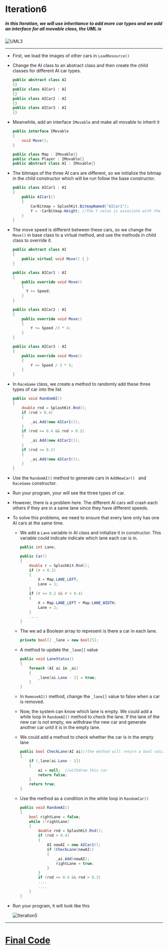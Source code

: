 # Iteration6

##### In this Iteration, we will use inheritance to add more car types and we add an interface for all movable class, the UML is

![UML3](/img/uml3.png)

------

- First, we load the images of other cars in `LoadResource() `

- Change the AI class to an  abstract class and then create the child classes for different AI car types.

  ```C#
  public abstract class AI
  {}
  public class AICar1 : AI
  {}
  public class AICar2 : AI
  {}
  public class AICar3 : AI
  {}
  ```

- Meanwhile, add an interface `IMovable`  and make all movable to inherit it

  ```C#
  public interface IMovable
  {
      void Move();
  }
  
  public class Map : IMovable{}
  public class Player : IMovable{}
  public abstract class AI : IMovable{}
  ```

- The bitmaps of the three AI cars are different, so we initialize the bitmap in the child constructor which will be run follow the base constructor. 

  ```C#
  public class AICar1 : AI
  {
      public AICar1()
      {
          CarBitmap = SplashKit.BitmapNamed("AICar1");
          Y = -CarBitmap.Height; //The Y value is associate with the bitmap
      }
  }
  ```

- The move speed is different between these cars, so we change the `Move()` in base class to a virtual method, and use the methods in child class to override it.

  ```C#
  public abstract class AI
  {
      public virtual void Move() { }
  }
  
  public class AICar1 : AI
  {
      public override void Move()
      {
      	Y += Speed;
      }
  }
  
  public class AICar2 : AI
  {
      public override void Move()
      {
          Y += Speed /3 * 4;
      }
  }
  
  public class AICar3 : AI
  {
      public override void Move()
      {
          Y += Speed / 3 * 5;
      }
  }
  ```

- In `RaceGame` class, we create a method to randomly add these three types of car into the list

  ```C#
  public void RandomAI()
  {
      double rnd = SplashKit.Rnd();
      if (rnd > 0.4)
      {
          _ai.Add(new AICar1());
      }
      if (rnd <= 0.4 && rnd > 0.2)
      {
          _ai.Add(new AICar2());
      }
      if (rnd <= 0.2)
      {
          _ai.Add(new AICar3());
      }
  }
  ```

- Use the `RandomAI()` method to generate cars in `AddNewCar() ` and `RaceGame` constructor.

- Run your program, your will see the three types of car.

- However, there is a problem here. The different AI cars will  crash each others if they are in a same lane since they have different speeds.

- To solve this problems, we need to ensure that every lane only has one AI cars at the same time.

  - We add a `Lane` variable in AI class and initialize it in constructor. This variable could indicate indicate which lane each car is in.

    ```C#
    public int Lane;
    
    public Car()
    {
        double r = SplashKit.Rnd();
        if (r < 0.2)
        {
            X = Map.LANE_LEFT;
            Lane = 1;
        }
        if (r >= 0.2 && r < 0.4)
        {
            X = Map.LANE_LEFT + Map.LANE_WIDTH;
            Lane = 2;
        }
        ....
    }
    ```

  - The we ad a Boolean array to represent is there a car in each lane.

    ```C#
    private bool[] _lane = new bool[5];
    ```

  - A method to update the `_lane[]` value

    ```C#
    public void LaneStatus()
    {
        foreach (AI ai in _ai)
        {
            _lane[ai.Lane - 1] = true;
        }
    }
    ```

  - In `RemoveAI()` method, change the `_lane[]` value to false when a car is removed.

  - Now, the system can know which lane is empty. We could add a while loop in `RandomAI()` method to check the lane. If the lane of the new car is not empty, we withdraw the new car and generate another car until it is in the empty lane.

  - We could add a method to check whether the car is in the empty lane

    ```C#
    public bool CheckLane(AI ai)//the method will return a bool value
    {
        if (_lane[ai.Lane - 1])
        {
            ai = null;	//withdraw this car
            return false;  
        }
        return true;
    }
    ```

  - Use the method as a condition in the while loop in `RandomCar()`

    ```C#
    public void RandomAI()
    {
        bool rightLane = false;
        while (!rightLane)
        {
            double rnd = SplashKit.Rnd();
            if (rnd > 0.4)
            {
                AI newAI = new AICar1();
                if (CheckLane(newAI))
                {
                    _ai.Add(newAI);
                    rightLane = true;
                }
            }
            if (rnd <= 0.4 && rnd > 0.2)
    		....
    		....
        }
    }
    ```

- Run your program, it will look like this

  ![Iteration5](/img/7.gif)

------

# [Final Code](code/Iteration6)